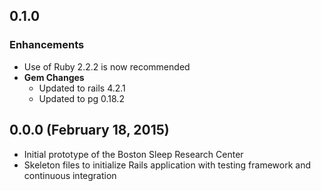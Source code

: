 ## 0.1.0

### Enhancements
- Use of Ruby 2.2.2 is now recommended
- **Gem Changes**
  - Updated to rails 4.2.1
  - Updated to pg 0.18.2

## 0.0.0 (February 18, 2015)

- Initial prototype of the Boston Sleep Research Center
- Skeleton files to initialize Rails application with testing framework and continuous integration
